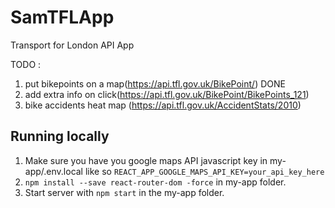 # SamTFLApp
Transport for London API App

TODO : 
1. put bikepoints on a map(https://api.tfl.gov.uk/BikePoint/) DONE
2. add extra info on click(https://api.tfl.gov.uk/BikePoint/BikePoints_121)
3. bike accidents heat map (https://api.tfl.gov.uk/AccidentStats/2010)

## Running locally
1. Make sure you have you google maps API javascript key in my-app/.env.local like so
`REACT_APP_GOOGLE_MAPS_API_KEY=your_api_key_here`
2. `npm install --save react-router-dom -force` in my-app folder.
2. Start server with `npm start` in the my-app folder.

